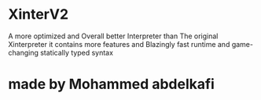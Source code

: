 # XinterV2
A more optimized and Overall better Interpreter than The original Xinterpreter 
it contains more features and Blazingly fast runtime and game-changing statically typed syntax
# made by Mohammed abdelkafi
